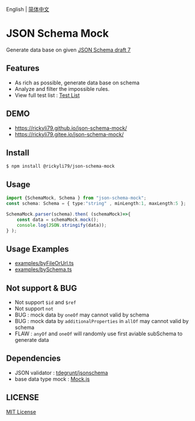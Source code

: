 English | [简体中文](./README.zh-CN.md)

# JSON Schema Mock

Generate data base on given [JSON Schema draft 7](http://json-schema.org/understanding-json-schema/index.html)

## Features

- As rich as possible, generate data base on schema
- Analyze and filter the impossible rules. 
- View full test list : [Test List](./TestList.md)

## DEMO
- https://rickyli79.github.io/json-schema-mock/
- https://rickyli79.gitee.io/json-schema-mock/

## Install
```shell
$ npm install @rickyli79/json-schema-mock
```

## Usage

```typescript
import {SchemaMock, Schema } from "json-schema-mock";
const schema: Schema = { type:"string" , minLength:1, maxLength:5 }; 

SchemaMock.parser(schema).then( (schemaMock)=>{
    const data = schemaMock.mock();
    console.log(JSON.stringify(data));
} );
```

## Usage Examples
- [examples/byFileOrUrl.ts](examples/byFileOrUrl.ts)
- [examples/bySchema.ts](examples/bySchema.ts)
    

## Not support & BUG
- Not support `$id` and `$ref`
- Not support `not`
- BUG : mock data by `oneOf` may cannot valid by schema
- BUG : mock data by `additionalProperties` in `allOf` may cannot valid by schema
- FLAW : `anyOf` and `oneOf` will randomly use first aviable subSchema to generate data

## Dependencies

- JSON validator : [ tdegrunt/jsonschema ](https://github.com/tdegrunt/jsonschema)
- base data type mock : [ Mock.js ](https://github.com/nuysoft/Mock)

## LICENSE
[MIT License](https://github.com/nuysoft/Mock/blob/master/LICENSE)


